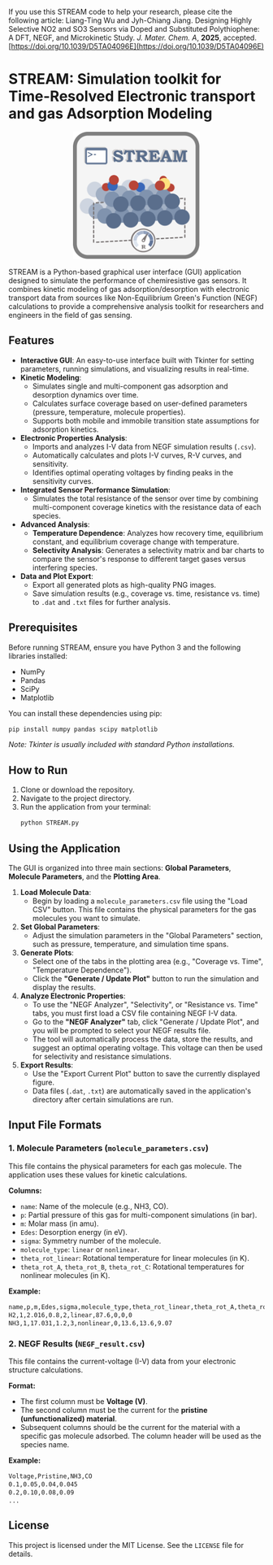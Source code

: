 If you use this STREAM code to help your research, please cite the following article:
Liang-Ting Wu and Jyh-Chiang Jiang. Designing Highly Selective NO2 and SO3 Sensors via Doped and Substituted Polythiophene: A DFT, NEGF, and Microkinetic Study. *J. Mater. Chem. A*, **2025**, accepted.
[https://doi.org/10.1039/D5TA04096E](https://doi.org/10.1039/D5TA04096E)

# STREAM: Simulation toolkit for Time-Resolved Electronic transport and gas Adsorption Modeling

<p align="center">
  <img src="STREAM-LOGO.png" alt="STREAM Logo" width="250"/>
</p>

STREAM is a Python-based graphical user interface (GUI) application designed to simulate the performance of chemiresistive gas sensors. It combines kinetic modeling of gas adsorption/desorption with electronic transport data from sources like Non-Equilibrium Green's Function (NEGF) calculations to provide a comprehensive analysis toolkit for researchers and engineers in the field of gas sensing.

## Features

- **Interactive GUI**: An easy-to-use interface built with Tkinter for setting parameters, running simulations, and visualizing results in real-time.
- **Kinetic Modeling**:
    - Simulates single and multi-component gas adsorption and desorption dynamics over time.
    - Calculates surface coverage based on user-defined parameters (pressure, temperature, molecule properties).
    - Supports both mobile and immobile transition state assumptions for adsorption kinetics.
- **Electronic Properties Analysis**:
    - Imports and analyzes I-V data from NEGF simulation results (`.csv`).
    - Automatically calculates and plots I-V curves, R-V curves, and sensitivity.
    - Identifies optimal operating voltages by finding peaks in the sensitivity curves.
- **Integrated Sensor Performance Simulation**:
    - Simulates the total resistance of the sensor over time by combining multi-component coverage kinetics with the resistance data of each species.
- **Advanced Analysis**:
    - **Temperature Dependence**: Analyzes how recovery time, equilibrium constant, and equilibrium coverage change with temperature.
    - **Selectivity Analysis**: Generates a selectivity matrix and bar charts to compare the sensor's response to different target gases versus interfering species.
- **Data and Plot Export**:
    - Export all generated plots as high-quality PNG images.
    - Save simulation results (e.g., coverage vs. time, resistance vs. time) to `.dat` and `.txt` files for further analysis.

## Prerequisites

Before running STREAM, ensure you have Python 3 and the following libraries installed:

- NumPy
- Pandas
- SciPy
- Matplotlib

You can install these dependencies using pip:
```bash
pip install numpy pandas scipy matplotlib
```
*Note: Tkinter is usually included with standard Python installations.*

## How to Run

1.  Clone or download the repository.
2.  Navigate to the project directory.
3.  Run the application from your terminal:
    ```bash
    python STREAM.py
    ```

## Using the Application

The GUI is organized into three main sections: **Global Parameters**, **Molecule Parameters**, and the **Plotting Area**.

1.  **Load Molecule Data**:
    - Begin by loading a `molecule_parameters.csv` file using the "Load CSV" button. This file contains the physical parameters for the gas molecules you want to simulate.
2.  **Set Global Parameters**:
    - Adjust the simulation parameters in the "Global Parameters" section, such as pressure, temperature, and simulation time spans.
3.  **Generate Plots**:
    - Select one of the tabs in the plotting area (e.g., "Coverage vs. Time", "Temperature Dependence").
    - Click the **"Generate / Update Plot"** button to run the simulation and display the results.
4.  **Analyze Electronic Properties**:
    - To use the "NEGF Analyzer", "Selectivity", or "Resistance vs. Time" tabs, you must first load a CSV file containing NEGF I-V data.
    - Go to the **"NEGF Analyzer"** tab, click "Generate / Update Plot", and you will be prompted to select your NEGF results file.
    - The tool will automatically process the data, store the results, and suggest an optimal operating voltage. This voltage can then be used for selectivity and resistance simulations.
5.  **Export Results**:
    - Use the "Export Current Plot" button to save the currently displayed figure.
    - Data files (`.dat`, `.txt`) are automatically saved in the application's directory after certain simulations are run.

## Input File Formats

### 1. Molecule Parameters (`molecule_parameters.csv`)

This file contains the physical parameters for each gas molecule. The application uses these values for kinetic calculations.

**Columns:**
- `name`: Name of the molecule (e.g., NH3, CO).
- `p`: Partial pressure of this gas for multi-component simulations (in bar).
- `m`: Molar mass (in amu).
- `Edes`: Desorption energy (in eV).
- `sigma`: Symmetry number of the molecule.
- `molecule_type`: `linear` or `nonlinear`.
- `theta_rot_linear`: Rotational temperature for linear molecules (in K).
- `theta_rot_A`, `theta_rot_B`, `theta_rot_C`: Rotational temperatures for nonlinear molecules (in K).

**Example:**
```csv
name,p,m,Edes,sigma,molecule_type,theta_rot_linear,theta_rot_A,theta_rot_B,theta_rot_C
H2,1,2.016,0.8,2,linear,87.6,0,0,0
NH3,1,17.031,1.2,3,nonlinear,0,13.6,13.6,9.07
```

### 2. NEGF Results (`NEGF_result.csv`)

This file contains the current-voltage (I-V) data from your electronic structure calculations.

**Format:**
- The first column must be **Voltage (V)**.
- The second column must be the current for the **pristine (unfunctionalized) material**.
- Subsequent columns should be the current for the material with a specific gas molecule adsorbed. The column header will be used as the species name.

**Example:**
```csv
Voltage,Pristine,NH3,CO
0.1,0.05,0.04,0.045
0.2,0.10,0.08,0.09
...
```

## License

This project is licensed under the MIT License. See the `LICENSE` file for details.